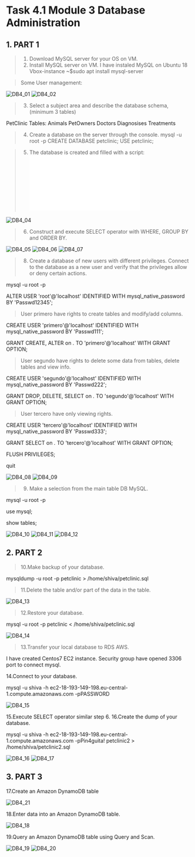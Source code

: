 # Task 4.1 Module 3 Database Administration
> 

## 1. PART 1
> 1. Download MySQL server for your OS on VM.
> 2. Install MySQL server on VM.
I have instaled MySQL on Ubuntu 18  Vbox-instance
~$sudo apt install mysql-server

> Some User management:

![DB4_01](./images/4.1_02.png)
![DB4_02](./images/4.1_03.png)

> 3. Select a subject area and describe the database schema, (minimum 3 tables)

PetClinic
Tables:
Animals
PetOwners
Doctors
Diagnosises
Treatments

> 4. Create a database on the server through the console.
mysql -u root -p
CREATE DATABASE petclinic;
USE petclinic;

> 5. The database is created and filled with a script:
![DB4_03](./Petclinic-MySQL-Script.sql)

![DB4_04](./images/4.1_04.png)

> 6. Construct and execute SELECT operator with WHERE, GROUP BY and ORDER BY.

![DB4_05](./images/4.1_05.png)
![DB4_06](./images/4.1_06.png)
![DB4_07](./images/4.1_07.png)

> 8. Create a database of new users with different privileges. Connect to the database as a new user and verify that the privileges allow or deny certain actions.

mysql -u root -p

ALTER USER 'root'@'localhost' IDENTIFIED WITH mysql_native_password BY 'Passwd12345';

> User primero have rights to create tables and modify/add columns.

CREATE USER 'primero'@'localhost' IDENTIFIED WITH mysql_native_password BY 'Passwd111';

GRANT CREATE, ALTER on *.* TO 'primero'@'localhost' WITH GRANT OPTION;

> User segundo have rights to delete some data from tables, delete tables and view info.

CREATE USER 'segundo'@'localhost' IDENTIFIED WITH mysql_native_password BY 'Passwd222';

GRANT DROP, DELETE, SELECT on *.* TO 'segundo'@'localhost' WITH GRANT OPTION;

> User tercero have only viewing rights.

CREATE USER 'tercero'@'localhost' IDENTIFIED WITH mysql_native_password BY 'Passwd333';

GRANT SELECT on *.* TO 'tercero'@'localhost' WITH GRANT OPTION;

FLUSH PRIVILEGES;

quit

![DB4_08](./images/4.1_08.png)
![DB4_09](./images/4.1_09.png)

> 9. Make a selection from the main table DB MySQL.

mysql -u root -p

use mysql;

show tables;

![DB4_10](./images/4.1_10.png)
![DB4_11](./images/4.1_11.png)
![DB4_12](./images/4.1_12.png)

## 2. PART 2

>10.Make backup of your database.

mysqldump -u root -p petclinic > /home/shiva/petclinic.sql

>11.Delete the table and/or part of the data in the table.

![DB4_13](./images/4.1_13.png)

>12.Restore your database.

mysql -u root -p petclinic < /home/shiva/petclinic.sql

![DB4_14](./images/4.1_14.png)

>13.Transfer your local database to RDS AWS.

I have created Centos7 EC2 instance. Security group have opened 3306 port to connect mysql.

14.Connect to your database.

mysql -u shiva -h ec2-18-193-149-198.eu-central-1.compute.amazonaws.com -pPASSWORD

![DB4_15](./images/4.1_15.png)

15.Execute SELECT operator similar step 6.
16.Create the dump of your database.

mysql -u shiva -h ec2-18-193-149-198.eu-central-1.compute.amazonaws.com -pPin4guita! petclinic2 > /home/shiva/petclinic2.sql

![DB4_16](./images/4.1_16.png)
![DB4_17](./images/4.1_17.png)

## 3. PART 3

17.Create an Amazon DynamoDB table

![DB4_21](./images/4.1_21.png)

18.Enter data into an Amazon DynamoDB table.

![DB4_18](./images/4.1_18.png)

19.Query an Amazon DynamoDB table using Query and Scan.

![DB4_19](./images/4.1_19.png)
![DB4_20](./images/4.1_20.png)


